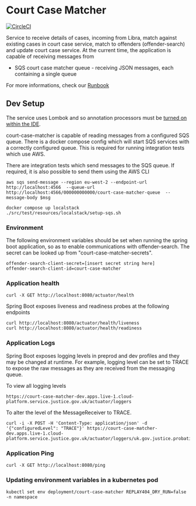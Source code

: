 Court Case Matcher
==================
[![CircleCI](https://circleci.com/gh/ministryofjustice/court-case-matcher.svg?style=svg)](https://circleci.com/gh/ministryofjustice/court-case-matcher)

Service to receive details of cases, incoming from Libra, match against existing cases in court case service, match to offenders (offender-search) and update court case service. At the current time, the application is capable of receiving messages from 

* SQS court case matcher queue - receiving JSON messages, each containing a single queue

For more informations, check our [Runbook](https://dsdmoj.atlassian.net/wiki/spaces/NDSS/pages/2548662614/Prepare+a+Case+for+Sentence+RUNBOOK)


Dev Setup
---------

The service uses Lombok and so annotation processors must be [turned on within the IDE](https://www.baeldung.com/lombok-ide).

court-case-matcher is capable of reading messages from a configured SQS queue. There is a docker compose config which will start SQS services with a correctly configured queue. This is required for running  integration tests which use AWS.

There are integration tests which send messages to the SQS queue. If required, it is also possible to send them using the AWS CLI

```
aws sqs send-message --region eu-west-2 --endpoint-url http://localhost:4566  --queue-url http://localhost:4566/000000000000/court-case-matcher-queue  --message-body $msg
```

```
docker compose up localstack
./src/test/resources/localstack/setup-sqs.sh
```

### Environment 

The following environment variables should be set when running the spring boot application, so as to enable communications with offender-search. The secret can be looked up from "court-case-matcher-secrets".

```
offender-search-client-secret=[insert secret string here]
offender-search-client-id=court-case-matcher
```

### Application health
```
curl -X GET http://localhost:8080/actuator/health
```

Spring Boot exposes liveness and readiness probes at the following endpoints

```
curl http://localhost:8080/actuator/health/liveness
curl http://localhost:8080/actuator/health/readiness
```

### Application Logs

Spring Boot exposes logging levels in preprod and dev profiles and they may be changed at runtime. 
For example, logging level can be set to TRACE to expose the raw messages as they are received from 
the messaging queue.

To view all logging levels 

```
https://court-case-matcher-dev.apps.live-1.cloud-platform.service.justice.gov.uk/actuator/loggers
```

To alter the level of the MessageReceiver to TRACE.

```
curl -i -X POST -H 'Content-Type: application/json' -d '{"configuredLevel": "TRACE"}' https://court-case-matcher-dev.apps.live-1.cloud-platform.service.justice.gov.uk/actuator/loggers/uk.gov.justice.probation.courtcasematcher.messaging.SqsMessageReceiver
```

### Application Ping
```
curl -X GET http://localhost:8080/ping
```

### Updating environment variables in a kubernetes pod

```
kubectl set env deployment/court-case-matcher REPLAY404_DRY_RUN=false -n namespace
```

